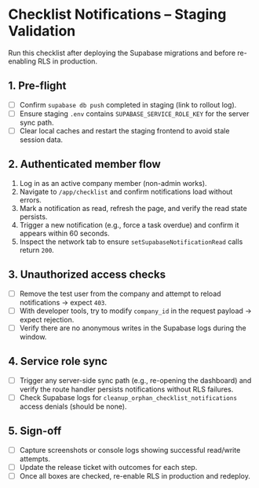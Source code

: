 # Checklist Notifications – Staging Validation

Run this checklist after deploying the Supabase migrations and before re-enabling RLS in production.

## 1. Pre-flight
- [ ] Confirm `supabase db push` completed in staging (link to rollout log).
- [ ] Ensure staging `.env` contains `SUPABASE_SERVICE_ROLE_KEY` for the server sync path.
- [ ] Clear local caches and restart the staging frontend to avoid stale session data.

## 2. Authenticated member flow
1. Log in as an active company member (non-admin works).
2. Navigate to `/app/checklist` and confirm notifications load without errors.
3. Mark a notification as read, refresh the page, and verify the read state persists.
4. Trigger a new notification (e.g., force a task overdue) and confirm it appears within 60 seconds.
5. Inspect the network tab to ensure `setSupabaseNotificationRead` calls return `200`.

## 3. Unauthorized access checks
- [ ] Remove the test user from the company and attempt to reload notifications → expect `403`.
- [ ] With developer tools, try to modify `company_id` in the request payload → expect rejection.
- [ ] Verify there are no anonymous writes in the Supabase logs during the window.

## 4. Service role sync
- [ ] Trigger any server-side sync path (e.g., re-opening the dashboard) and verify the route handler persists notifications without RLS failures.
- [ ] Check Supabase logs for `cleanup_orphan_checklist_notifications` access denials (should be none).

## 5. Sign-off
- [ ] Capture screenshots or console logs showing successful read/write attempts.
- [ ] Update the release ticket with outcomes for each step.
- [ ] Once all boxes are checked, re-enable RLS in production and redeploy.
